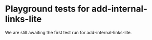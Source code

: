 # Playground tests for add-internal-links-lite
We are still awaiting the first test run for add-internal-links-lite.
